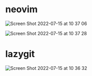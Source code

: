 # neovim
![Screen Shot 2022-07-15 at 10 37 06](https://user-images.githubusercontent.com/73555733/179234243-f0c8f2af-99b4-433f-9caa-2fac6cd5e135.png)

![Screen Shot 2022-07-15 at 10 37 28](https://user-images.githubusercontent.com/73555733/179234307-270e1fca-c4b6-4cfd-8945-689e5bb275c4.png)

# lazygit
![Screen Shot 2022-07-15 at 10 36 32](https://user-images.githubusercontent.com/73555733/179234183-d376aa93-37f9-4319-98b5-0adc90b963fb.png)

